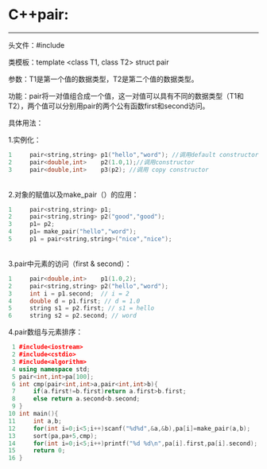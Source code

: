 # C++pair:
----
头文件：#include<utility> 

类模板：template <class T1, class T2> struct pair

参数：T1是第一个值的数据类型，T2是第二个值的数据类型。

功能：pair将一对值组合成一个值，这一对值可以具有不同的数据类型（T1和T2），两个值可以分别用pair的两个公有函数first和second访问。

具体用法：

1.实例化：　　
```c++
1     pair<string,string> p1("hello","word"); //调用default constructor 
2     pair<double,int>    p2(1.0,1);//调用constructor 
3     pair<double,int>    p3(p2); //调用 copy constructor 
```
<br>
2.对象的赋值以及make_pair（）的应用：<br>

```cpp
1     pair<string,string> p1;
2     pair<string,string> p2("good","good");
3     p1= p2;
4     p1= make_pair("hello","word");
5     p1 = pair<string,string>("nice","nice");
```
<br>
3.pair中元素的访问（first & second）：<br>

```cpp
1     pair<double,int>    p1(1.0,2);
2     pair<string,string> p2("hello","word");
3     int i = p1.second;  // i = 2
4     double d = p1.first; // d = 1.0
5     string s1 = p2.first; // s1 = hello
6     string s2 = p2.second; // word
```

4.pair数组与元素排序：<br>
```cpp
 1 #include<iostream>
 2 #include<cstdio>
 3 #include<algorithm>
 4 using namespace std;
 5 pair<int,int>pa[100];
 6 int cmp(pair<int,int>a,pair<int,int>b){
 7     if(a.first!=b.first)return a.first>b.first;
 8     else return a.second<b.second;
 9 }
10 int main(){
11     int a,b;
12     for(int i=0;i<5;i++)scanf("%d%d",&a,&b),pa[i]=make_pair(a,b);
13     sort(pa,pa+5,cmp);
14     for(int i=0;i<5;i++)printf("%d %d\n",pa[i].first,pa[i].second);
15     return 0;
16 }
```

 
